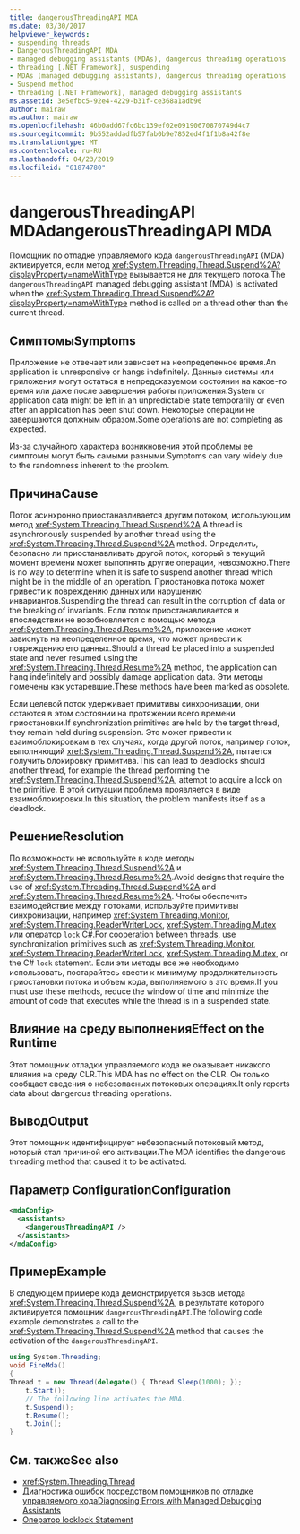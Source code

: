 ```yaml
---
title: dangerousThreadingAPI MDA
ms.date: 03/30/2017
helpviewer_keywords:
- suspending threads
- DangerousThreadingAPI MDA
- managed debugging assistants (MDAs), dangerous threading operations
- threading [.NET Framework], suspending
- MDAs (managed debugging assistants), dangerous threading operations
- Suspend method
- threading [.NET Framework], managed debugging assistants
ms.assetid: 3e5efbc5-92e4-4229-b31f-ce368a1adb96
author: mairaw
ms.author: mairaw
ms.openlocfilehash: 46b0add67fc6bc139ef02e09190670870749d4c7
ms.sourcegitcommit: 9b552addadfb57fab0b9e7852ed4f1f1b8a42f8e
ms.translationtype: MT
ms.contentlocale: ru-RU
ms.lasthandoff: 04/23/2019
ms.locfileid: "61874780"
---
```

# <a name="dangerousthreadingapi-mda"></a><span data-ttu-id="a2c52-102">dangerousThreadingAPI MDA</span><span class="sxs-lookup"><span data-stu-id="a2c52-102">dangerousThreadingAPI MDA</span></span>
<span data-ttu-id="a2c52-103">Помощник по отладке управляемого кода `dangerousThreadingAPI` (MDA) активируется, если метод <xref:System.Threading.Thread.Suspend%2A?displayProperty=nameWithType> вызывается не для текущего потока.</span><span class="sxs-lookup"><span data-stu-id="a2c52-103">The `dangerousThreadingAPI` managed debugging assistant (MDA) is activated when the <xref:System.Threading.Thread.Suspend%2A?displayProperty=nameWithType> method is called on a thread other than the current thread.</span></span>  
  
## <a name="symptoms"></a><span data-ttu-id="a2c52-104">Симптомы</span><span class="sxs-lookup"><span data-stu-id="a2c52-104">Symptoms</span></span>  
 <span data-ttu-id="a2c52-105">Приложение не отвечает или зависает на неопределенное время.</span><span class="sxs-lookup"><span data-stu-id="a2c52-105">An application is unresponsive or hangs indefinitely.</span></span> <span data-ttu-id="a2c52-106">Данные системы или приложения могут остаться в непредсказуемом состоянии на какое-то время или даже после завершения работы приложения.</span><span class="sxs-lookup"><span data-stu-id="a2c52-106">System or application data might be left in an unpredictable state temporarily or even after an application has been shut down.</span></span> <span data-ttu-id="a2c52-107">Некоторые операции не завершаются должным образом.</span><span class="sxs-lookup"><span data-stu-id="a2c52-107">Some operations are not completing as expected.</span></span>  
  
 <span data-ttu-id="a2c52-108">Из-за случайного характера возникновения этой проблемы ее симптомы могут быть самыми разными.</span><span class="sxs-lookup"><span data-stu-id="a2c52-108">Symptoms can vary widely due to the randomness inherent to the problem.</span></span>  
  
## <a name="cause"></a><span data-ttu-id="a2c52-109">Причина</span><span class="sxs-lookup"><span data-stu-id="a2c52-109">Cause</span></span>  
 <span data-ttu-id="a2c52-110">Поток асинхронно приостанавливается другим потоком, использующим метод <xref:System.Threading.Thread.Suspend%2A>.</span><span class="sxs-lookup"><span data-stu-id="a2c52-110">A thread is asynchronously suspended by another thread using the <xref:System.Threading.Thread.Suspend%2A> method.</span></span> <span data-ttu-id="a2c52-111">Определить, безопасно ли приостанавливать другой поток, который в текущий момент времени может выполнять другие операции, невозможно.</span><span class="sxs-lookup"><span data-stu-id="a2c52-111">There is no way to determine when it is safe to suspend another thread which might be in the middle of an operation.</span></span> <span data-ttu-id="a2c52-112">Приостановка потока может привести к повреждению данных или нарушению инвариантов.</span><span class="sxs-lookup"><span data-stu-id="a2c52-112">Suspending the thread can result in the corruption of data or the breaking of invariants.</span></span> <span data-ttu-id="a2c52-113">Если поток приостанавливается и впоследствии не возобновляется с помощью метода <xref:System.Threading.Thread.Resume%2A>, приложение может зависнуть на неопределенное время, что может привести к повреждению его данных.</span><span class="sxs-lookup"><span data-stu-id="a2c52-113">Should a thread be placed into a suspended state and never resumed using the <xref:System.Threading.Thread.Resume%2A> method, the application can hang indefinitely and possibly damage application data.</span></span> <span data-ttu-id="a2c52-114">Эти методы помечены как устаревшие.</span><span class="sxs-lookup"><span data-stu-id="a2c52-114">These methods have been marked as obsolete.</span></span>  
  
 <span data-ttu-id="a2c52-115">Если целевой поток удерживает примитивы синхронизации, они остаются в этом состоянии на протяжении всего времени приостановки.</span><span class="sxs-lookup"><span data-stu-id="a2c52-115">If synchronization primitives are held by the target thread, they remain held during suspension.</span></span> <span data-ttu-id="a2c52-116">Это может привести к взаимоблокировкам в тех случаях, когда другой поток, например поток, выполняющий <xref:System.Threading.Thread.Suspend%2A>, пытается получить блокировку примитива.</span><span class="sxs-lookup"><span data-stu-id="a2c52-116">This can lead to deadlocks should another thread, for example the thread performing the <xref:System.Threading.Thread.Suspend%2A>, attempt to acquire a lock on the primitive.</span></span> <span data-ttu-id="a2c52-117">В этой ситуации проблема проявляется в виде взаимоблокировки.</span><span class="sxs-lookup"><span data-stu-id="a2c52-117">In this situation, the problem manifests itself as a deadlock.</span></span>  
  
## <a name="resolution"></a><span data-ttu-id="a2c52-118">Решение</span><span class="sxs-lookup"><span data-stu-id="a2c52-118">Resolution</span></span>  
 <span data-ttu-id="a2c52-119">По возможности не используйте в коде методы <xref:System.Threading.Thread.Suspend%2A> и <xref:System.Threading.Thread.Resume%2A>.</span><span class="sxs-lookup"><span data-stu-id="a2c52-119">Avoid designs that require the use of <xref:System.Threading.Thread.Suspend%2A> and <xref:System.Threading.Thread.Resume%2A>.</span></span> <span data-ttu-id="a2c52-120">Чтобы обеспечить взаимодействие между потоками, используйте примитивы синхронизации, например <xref:System.Threading.Monitor>, <xref:System.Threading.ReaderWriterLock>, <xref:System.Threading.Mutex> или оператор `lock` C#.</span><span class="sxs-lookup"><span data-stu-id="a2c52-120">For cooperation between threads, use synchronization primitives such as <xref:System.Threading.Monitor>, <xref:System.Threading.ReaderWriterLock>, <xref:System.Threading.Mutex>, or the C# `lock` statement.</span></span> <span data-ttu-id="a2c52-121">Если эти методы все же необходимо использовать, постарайтесь свести к минимуму продолжительность приостановки потока и объем кода, выполняемого в это время.</span><span class="sxs-lookup"><span data-stu-id="a2c52-121">If you must use these methods, reduce the window of time and minimize the amount of code that executes while the thread is in a suspended state.</span></span>  
  
## <a name="effect-on-the-runtime"></a><span data-ttu-id="a2c52-122">Влияние на среду выполнения</span><span class="sxs-lookup"><span data-stu-id="a2c52-122">Effect on the Runtime</span></span>  
 <span data-ttu-id="a2c52-123">Этот помощник отладки управляемого кода не оказывает никакого влияния на среду CLR.</span><span class="sxs-lookup"><span data-stu-id="a2c52-123">This MDA has no effect on the CLR.</span></span> <span data-ttu-id="a2c52-124">Он только сообщает сведения о небезопасных потоковых операциях.</span><span class="sxs-lookup"><span data-stu-id="a2c52-124">It only reports data about dangerous threading operations.</span></span>  
  
## <a name="output"></a><span data-ttu-id="a2c52-125">Вывод</span><span class="sxs-lookup"><span data-stu-id="a2c52-125">Output</span></span>  
 <span data-ttu-id="a2c52-126">Этот помощник идентифицирует небезопасный потоковый метод, который стал причиной его активации.</span><span class="sxs-lookup"><span data-stu-id="a2c52-126">The MDA identifies the dangerous threading method that caused it to be activated.</span></span>  
  
## <a name="configuration"></a><span data-ttu-id="a2c52-127">Параметр Configuration</span><span class="sxs-lookup"><span data-stu-id="a2c52-127">Configuration</span></span>  
  
```xml  
<mdaConfig>  
  <assistants>  
    <dangerousThreadingAPI />  
  </assistants>  
</mdaConfig>  
```  
  
## <a name="example"></a><span data-ttu-id="a2c52-128">Пример</span><span class="sxs-lookup"><span data-stu-id="a2c52-128">Example</span></span>  
 <span data-ttu-id="a2c52-129">В следующем примере кода демонстрируется вызов метода <xref:System.Threading.Thread.Suspend%2A>, в результате которого активируется помощник `dangerousThreadingAPI`.</span><span class="sxs-lookup"><span data-stu-id="a2c52-129">The following code example demonstrates a call to the <xref:System.Threading.Thread.Suspend%2A> method that causes the activation of the `dangerousThreadingAPI`.</span></span>  
  
```csharp
using System.Threading;  
void FireMda()  
{  
Thread t = new Thread(delegate() { Thread.Sleep(1000); });  
    t.Start();  
    // The following line activates the MDA.  
    t.Suspend();   
    t.Resume();  
    t.Join();  
}  
```  
  
## <a name="see-also"></a><span data-ttu-id="a2c52-130">См. также</span><span class="sxs-lookup"><span data-stu-id="a2c52-130">See also</span></span>

- <xref:System.Threading.Thread>
- [<span data-ttu-id="a2c52-131">Диагностика ошибок посредством помощников по отладке управляемого кода</span><span class="sxs-lookup"><span data-stu-id="a2c52-131">Diagnosing Errors with Managed Debugging Assistants</span></span>](../../../docs/framework/debug-trace-profile/diagnosing-errors-with-managed-debugging-assistants.md)
- [<span data-ttu-id="a2c52-132">Оператор lock</span><span class="sxs-lookup"><span data-stu-id="a2c52-132">lock Statement</span></span>](~/docs/csharp/language-reference/keywords/lock-statement.md)
